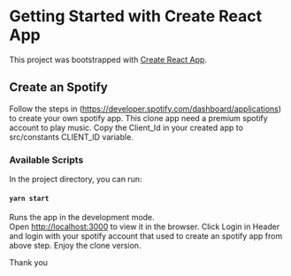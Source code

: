 # Getting Started with Create React App

This project was bootstrapped with [Create React App](https://github.com/facebook/create-react-app).
## Create an Spotify 
Follow the steps in (https://developer.spotify.com/dashboard/applications) to create your own spotify app.
This clone app need a premium spotify account to play music.
Copy the Client_Id in your created app to src/constants CLIENT_ID variable.
### Available Scripts

In the project directory, you can run:

#### `yarn start`

Runs the app in the development mode.\
Open [http://localhost:3000](http://localhost:3000) to view it in the browser.
Click Login in Header and login with your spotify account that used to create an spotify app from above step. Enjoy the clone version.

Thank you



